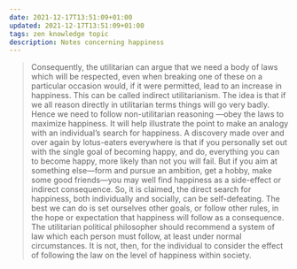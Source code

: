 ```yaml
---
date: 2021-12-17T13:51:09+01:00
updated: 2021-12-17T13:51:09+01:00
tags: zen knowledge topic
description: Notes concerning happiness
---
```

> Consequently, the utilitarian can argue that we need a body of laws which will be respected, even when breaking one of these on a particular occasion would, if it were permitted, lead to an increase in happiness. This can be called indirect utilitarianism. The idea is that if we all reason directly in utilitarian terms things will go very badly. Hence we need to follow non-utilitarian reasoning —obey the laws to maximize happiness.
> It will help illustrate the point to make an analogy with an individual’s search for happiness. A discovery made over and over again by lotus-eaters everywhere is that if you personally set out with the single goal of becoming happy, and do, everything you can to become happy, more likely than not you will fail. But if you aim at something else—form and pursue an ambition, get a hobby, make some good friends—you may well find happiness as a side-effect or indirect consequence. So, it is claimed, the direct search for happiness, both individually and socially, can be self-defeating. The best we can do is set ourselves other goals, or follow other rules, in the hope or expectation that happiness will follow as a consequence. The utilitarian political philosopher should recommend a system of law which each person must follow, at least under normal circumstances. It is not, then, for the individual to consider the effect of following the law on the level of happiness within society.